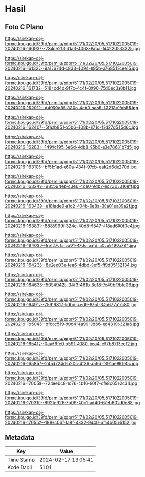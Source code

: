 # Hasil

## Foto C Plano

https://sirekap-obj-formc.kpu.go.id/39fd/pemilu/pdpr/51/71/02/20/05/5171022005019-20240216-160937--234ce2f3-d1a3-4063-9aba-fd4220933325.jpg

https://sirekap-obj-formc.kpu.go.id/39fd/pemilu/pdpr/51/71/02/20/05/5171022005019-20240216-161322--9a12674d-c833-4094-895b-a768512cee15.jpg

https://sirekap-obj-formc.kpu.go.id/39fd/pemilu/pdpr/51/71/02/20/05/5171022005019-20240216-161732--5184cd4d-9f7c-4c4f-8990-75d0ec3a8b11.jpg

https://sirekap-obj-formc.kpu.go.id/39fd/pemilu/pdpr/51/71/02/20/05/5171022005019-20240216-162019--d4960c85-330a-4eb3-aaa5-63213e1fab55.jpg

https://sirekap-obj-formc.kpu.go.id/39fd/pemilu/pdpr/51/71/02/20/05/5171022005019-20240216-162407--5fa2b851-b5b6-408b-871c-f2d27d545d6c.jpg

https://sirekap-obj-formc.kpu.go.id/39fd/pemilu/pdpr/51/71/02/20/05/5171022005019-20240216-162831--1499c195-6e6d-4db8-95b0-e3e78631b7d5.jpg

https://sirekap-obj-formc.kpu.go.id/39fd/pemilu/pdpr/51/71/02/20/05/5171022005019-20240216-163108--bf5fc1ad-e60a-434f-97cb-eab2d6de270d.jpg

https://sirekap-obj-formc.kpu.go.id/39fd/pemilu/pdpr/51/71/02/20/05/5171022005019-20240216-163249--985594eb-c3e6-4de0-9db7-ec7303316eff.jpg

https://sirekap-obj-formc.kpu.go.id/39fd/pemilu/pdpr/51/71/02/20/05/5171022005019-20240216-163439--e181ade9-a1c2-404b-9e8a-30a01ea09a2f.jpg

https://sirekap-obj-formc.kpu.go.id/39fd/pemilu/pdpr/51/71/02/20/05/5171022005019-20240216-163831--8885999f-324c-40d8-9547-418ad600f0e4.jpg

https://sirekap-obj-formc.kpu.go.id/39fd/pemilu/pdpr/51/71/02/20/05/5171022005019-20240216-164030--5bf27cfa-ea91-47dc-bafd-a0ce5190a784.jpg

https://sirekap-obj-formc.kpu.go.id/39fd/pemilu/pdpr/51/71/02/20/05/5171022005019-20240216-164238--8e2ee03e-fea6-4dbd-9ef5-ff9d05162134.jpg

https://sirekap-obj-formc.kpu.go.id/39fd/pemilu/pdpr/51/71/02/20/05/5171022005019-20240216-164636--5094942b-34f3-461b-8e18-7e49bf7bfc06.jpg

https://sirekap-obj-formc.kpu.go.id/39fd/pemilu/pdpr/51/71/02/20/05/5171022005019-20240216-164917--75919817-bdbd-4ed9-875f-34b677a17c80.jpg

https://sirekap-obj-formc.kpu.go.id/39fd/pemilu/pdpr/51/71/02/20/05/5171022005019-20240216-165043--dfccc519-b0c4-4a99-9866-e843196321a6.jpg

https://sirekap-obj-formc.kpu.go.id/39fd/pemilu/pdpr/51/71/02/20/05/5171022005019-20240216-165412--0aa66fe0-b59f-4080-bea4-e97b87f3eef2.jpg

https://sirekap-obj-formc.kpu.go.id/39fd/pemilu/pdpr/51/71/02/20/05/5171022005019-20240216-165857--245d724d-b20c-4f36-a59d-f391ae891e0c.jpg

https://sirekap-obj-formc.kpu.go.id/39fd/pemilu/pdpr/51/71/02/20/05/5171022005019-20240216-170058--724eebc8-1c76-4b16-90f7-cfe8c65e2c34.jpg

https://sirekap-obj-formc.kpu.go.id/39fd/pemilu/pdpr/51/71/02/20/05/5171022005019-20240216-170310--8921e926-7b09-40c1-ad40-67eb602d0e88.jpg

https://sirekap-obj-formc.kpu.go.id/39fd/pemilu/pdpr/51/71/02/20/05/5171022005019-20240216-170552--188ec0df-1a8f-4332-9440-afa4b05e5152.jpg


## Metadata

| Key        | Value               |
| ---------- | ------------------- |
| Time Stamp | 2024-02-17 13:05:41 |
| Kode Dapil | 5101                |



